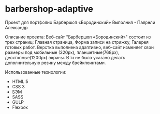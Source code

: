 # barbershop-adaptive
Проект для портфолио Барбершоп «Бородинский»
Выполнил - Паярели Александр

Описание проекта:
Веб-сайт "Барбершоп «Бородинский»" состоит из трех страниц: Главная страница, Форма записи на стрижку, Галерея готовых работ.
Верстка выполнена адаптивно, веб-сайт изменяет свои размеры под мобильные (320px), планшетные(768px), десктопные(1200px) экраны. В тз не было указано делать дополнительную резину между брейкпоинтами.

Использованные технологии:
- HTML 5
- CSS 3
- БЭМ
- SASS
- GULP
- Flexbox

